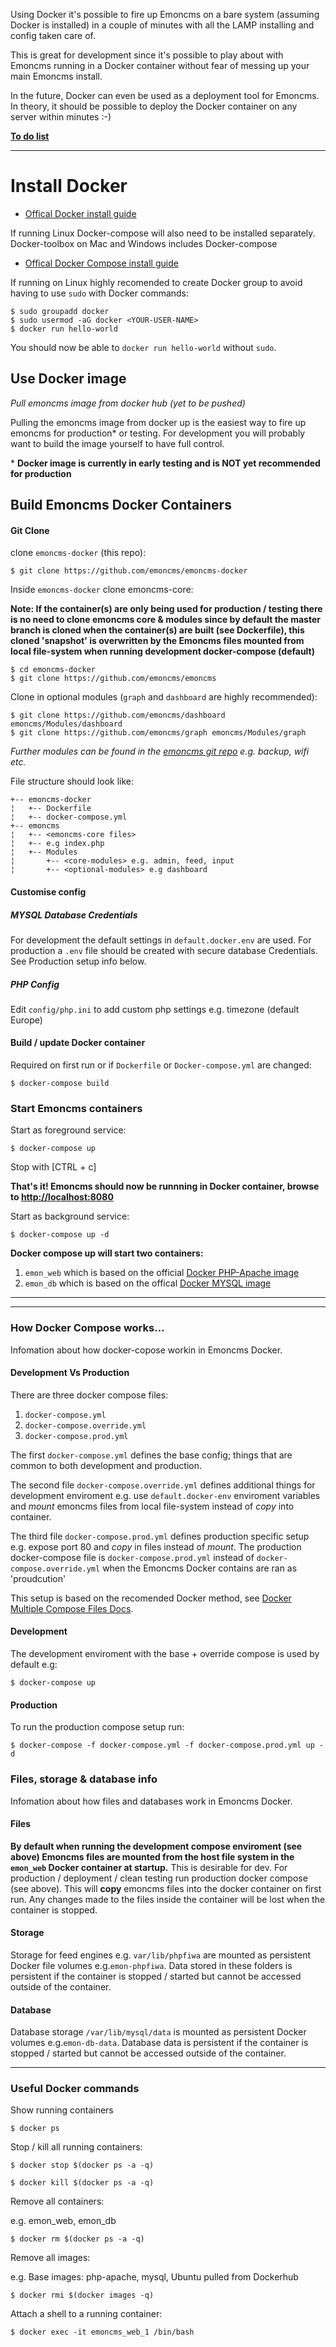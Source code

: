 Using Docker it's possible to fire up Emoncms on a bare system (assuming Docker is installed) in a couple of minutes with all the LAMP installing and config taken care of.

This is great for development since it's possible to play about with Emoncms running in a Docker container without fear of messing up your main Emoncms install.

In the future, Docker can even be used as a deployment tool for Emoncms. In theory, it should be possible to deploy the Docker container on any server within minutes :-)

[**To do list**](https://github.com/emoncms/emoncms-docker/issues/2)

***

# Install Docker

- [Offical Docker install guide](https://docs.docker.com/engine/installation/)

If running Linux Docker-compose will also need to be installed separately. Docker-toolbox on Mac and Windows includes Docker-compose

- [Offical Docker Compose install guide](https://docs.docker.com/compose/install/)

If running on Linux highly recomended to create Docker group to avoid having to use `sudo` with Docker commands:

```
$ sudo groupadd docker
$ sudo usermod -aG docker <YOUR-USER-NAME>
$ docker run hello-world
```

You should now be able to `docker run hello-world` without `sudo`.

## Use Docker image

*Pull emoncms image from docker hub (yet to be pushed)*

Pulling the emoncms image from docker up is the easiest way to fire up emoncms for production* or testing. For development you will probably want to build the image yourself to have full control.

\* **Docker image is currently in early testing and is NOT yet recommended for production**



## Build Emoncms Docker Containers


#### Git Clone

clone `emoncms-docker` (this repo):

	$ git clone https://github.com/emoncms/emoncms-docker

Inside `emoncms-docker` clone emoncms-core:

**Note: If the container(s) are only being used for production / testing there is no need to clone emoncms core & modules since by default the master branch is cloned when the container(s) are built (see Dockerfile), this cloned 'snapshot' is overwritten by the Emoncms files mounted from local file-system when running development docker-compose (default)**

	$ cd emoncms-docker
	$ git clone https://github.com/emoncms/emoncms

Clone in optional modules (`graph` and `dashboard` are highly recommended):

	$ git clone https://github.com/emoncms/dashboard emoncms/Modules/dashboard
	$ git clone https://github.com/emoncms/graph emoncms/Modules/graph

*Further modules can be found in the [emoncms git repo](https://github.com/emoncms/) e.g. backup, wifi etc.*
 
File structure should look like:

```
+-- emoncms-docker
¦   +-- Dockerfile
¦   +-- docker-compose.yml
+-- emoncms
¦   +-- <emoncms-core files>
¦   +-- e.g index.php
¦   +-- Modules
¦       +-- <core-modules> e.g. admin, feed, input
¦       +-- <optional-modules> e.g dashboard
```

#### Customise config

##### MYSQL Database Credentials

For development the default settings in `default.docker.env` are used. For production a `.env` file should be created with secure database Credentials. See Production setup info below.

##### PHP Config

Edit `config/php.ini` to add custom php settings e.g. timezone (default Europe)

#### Build / update Docker container

Required on first run or if `Dockerfile` or `Docker-compose.yml` are changed:

	$ docker-compose build


### Start Emoncms containers

Start as foreground service:

	$ docker-compose up

Stop with [CTRL + c]

**That's it! Emoncms should now be runnning in Docker container, browse to [http://localhost:8080](http://localhost:8080)**

Start as background service:

	$ docker-compose up -d

**Docker compose up will start two containers:** 

1. `emon_web` which is based on the official [Docker PHP-Apache image](https://hub.docker.com/_/php) 
2. `emon_db` which is based on the offical [Docker MYSQL image](https://hub.docker.com/_/mysql)

***
***

### How Docker Compose works...

Infomation about how docker-copose workin in Emoncms Docker.

#### Development Vs Production

There are three docker compose files:

1. `docker-compose.yml`
2. `docker-compose.override.yml`
3. `docker-compose.prod.yml`

The first `docker-compose.yml` defines the base config; things that are common to both development and production.

The second file `docker-compose.override.yml` defines additional things for development enviroment e.g. use `default.docker-env` enviroment variables and *mount* emoncms files from local file-system instead of *copy* into container.

The third file `docker-compose.prod.yml` defines production specific setup e.g. expose port 80 and *copy* in files instead of *mount*. The production docker-compose file  is `docker-compose.prod.yml` instead of `docker-compose.override.yml` when the Emoncms Docker contains are ran as 'proudcution'

This setup is based on the recomended Docker method, see [Docker Multiple Compose Files Docs](https://docs.docker.com/compose/extends/#multiple-compose-files).

#### Development

The development enviroment with the base + override compose is used by default e.g:

    $ docker-compose up

#### Production 

To run the production compose setup run:

    $ docker-compose -f docker-compose.yml -f docker-compose.prod.yml up -d


### Files, storage & database info

Infomation about how files and databases work in Emoncms Docker.

#### Files

**By default when running the development compose enviroment (see above) Emoncms files are mounted from the host file system in the `emon_web` Docker container at startup.** This is desirable for dev. For production / deployment / clean testing run production docker compose (see above). This will **copy** emoncms files into the docker container on first run. Any changes made to the files inside the container will be lost when the container is stopped.


#### Storage

Storage for feed engines e.g. `var/lib/phpfiwa` are mounted as persistent Docker file volumes e.g.`emon-phpfiwa`. Data stored in these folders is persistent if the container is stopped / started but cannot be accessed outside of the container.

#### Database

Database storage `/var/lib/mysql/data` is mounted as persistent Docker volumes e.g.`emon-db-data`. Database data is persistent if the container is stopped / started but cannot be accessed outside of the container.


***

### Useful Docker commands

Show running containers

	$ docker ps

Stop / kill all running containers:

	$ docker stop $(docker ps -a -q)

	$ docker kill $(docker ps -a -q)

Remove all containers:

e.g. emon_web, emon_db

	$ docker rm $(docker ps -a -q)

Remove all images:

e.g. Base images: php-apache, mysql, Ubuntu pulled from Dockerhub

	$ docker rmi $(docker images -q)

Attach a shell to a running container:

	$ docker exec -it emoncms_web_1 /bin/bash
